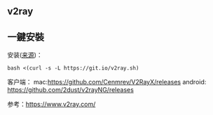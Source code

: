 ## v2ray
## 一鍵安裝
安装([来源](https://github.com/233boy/v2ray/wiki/V2Ray%E4%B8%80%E9%94%AE%E5%AE%89%E8%A3%85%E8%84%9A%E6%9C%AC))：
```
bash <(curl -s -L https://git.io/v2ray.sh)
```

客户端：
mac:https://github.com/Cenmrev/V2RayX/releases
android: https://github.com/2dust/v2rayNG/releases

参考：https://www.v2ray.com/